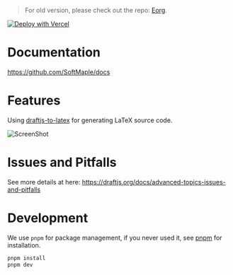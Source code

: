 > For old version, please check out the repo: [Eorg](https://github.com/zhyd1997/Eorg).

[![Deploy with Vercel](https://vercel.com/button)](https://vercel.com/new/clone?repository-url=https%3A%2F%2Fgithub.com%2FSoftMaple%2FEditor&project-name=editor)

# Documentation

https://github.com/SoftMaple/docs

# Features

Using [draftjs-to-latex](https://github.com/zhyd1997/draftjs-to-latex) for generating LaTeX source code.

![ScreenShot](https://ik.imagekit.io/1winv85cn8g/SoftMaple/Editor/ScreenShot_fzMyhfo5V.png)

# Issues and Pitfalls

See more details at here: https://draftjs.org/docs/advanced-topics-issues-and-pitfalls

# Development

We use `pnpm` for package management, if you never used it, see [pnpm](https://pnpm.io/installation) for installation. 

```bash
pnpm install
pnpm dev
```
